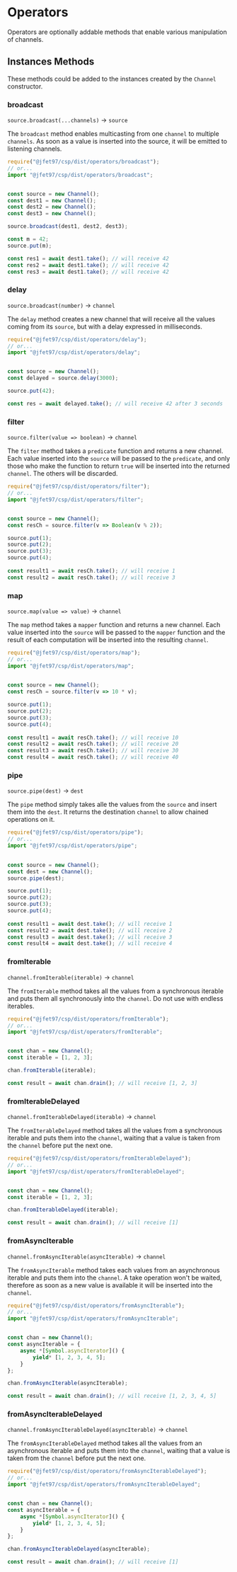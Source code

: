 # Operators

Operators are optionally addable methods that enable various manipulation of channels.

## Instances Methods

These methods could be added to the instances created by the `Channel` constructor.

### broadcast

`source.broadcast(...channels)` -> `source`

The `broadcast` method enables multicasting from one `channel` to multiple `channels`. As soon as a value is inserted into the source, it will be emitted to listening channels.

```js
require("@jfet97/csp/dist/operators/broadcast");
// or...
import "@jfet97/csp/dist/operators/broadcast";


const source = new Channel();
const dest1 = new Channel();
const dest2 = new Channel();
const dest3 = new Channel();

source.broadcast(dest1, dest2, dest3);

const m = 42;
source.put(m);

const res1 = await dest1.take(); // will receive 42
const res2 = await dest1.take(); // will receive 42
const res3 = await dest1.take(); // will receive 42
```

### delay

`source.broadcast(number)` -> `channel`

The `delay` method creates a new channel that will receive all the values coming from its `source`, but with a delay expressed in milliseconds.

```js
require("@jfet97/csp/dist/operators/delay");
// or...
import "@jfet97/csp/dist/operators/delay";


const source = new Channel();
const delayed = source.delay(3000);

source.put(42);

const res = await delayed.take(); // will receive 42 after 3 seconds
```

### filter

`source.filter(value => boolean)` -> `channel`

The `filter` method takes a `predicate` function and returns a new channel. Each value inserted into the `source` will be passed to the `predicate`, and only those who make the function to return `true` will be inserted into the returned `channel`. The others will be discarded.

```js
require("@jfet97/csp/dist/operators/filter");
// or...
import "@jfet97/csp/dist/operators/filter";


const source = new Channel();
const resCh = source.filter(v => Boolean(v % 2));

source.put(1);
source.put(2);
source.put(3);
source.put(4);
            
const result1 = await resCh.take(); // will receive 1
const result2 = await resCh.take(); // will receive 3
```

### map

`source.map(value => value)` -> `channel`

The `map` method takes a `mapper` function and returns a new channel. Each value inserted into the `source` will be passed to the `mapper` function and the result of each computation will be inserted into the resulting `channel`.

```js
require("@jfet97/csp/dist/operators/map");
// or...
import "@jfet97/csp/dist/operators/map";
  

const source = new Channel();
const resCh = source.filter(v => 10 * v);

source.put(1);
source.put(2);
source.put(3);
source.put(4);
            
const result1 = await resCh.take(); // will receive 10
const result2 = await resCh.take(); // will receive 20
const result3 = await resCh.take(); // will receive 30
const result4 = await resCh.take(); // will receive 40
```

### pipe

`source.pipe(dest)` -> `dest`

The `pipe` method simply takes alle the values from the `source` and insert them into the `dest`. It returns the destination `channel` to allow chained operations on it.

```js
require("@jfet97/csp/dist/operators/pipe");
// or...
import "@jfet97/csp/dist/operators/pipe";
  

const source = new Channel();
const dest = new Channel();
source.pipe(dest);

source.put(1);
source.put(2);
source.put(3);
source.put(4);
            
const result1 = await dest.take(); // will receive 1
const result2 = await dest.take(); // will receive 2
const result3 = await dest.take(); // will receive 3
const result4 = await dest.take(); // will receive 4
```

### fromIterable

`channel.fromIterable(iterable)` -> `channel`

The `fromIterable` method takes all the values from a synchronous iterable and puts them all synchronously into the `channel`.
Do not use with endless iterables.

```js
require("@jfet97/csp/dist/operators/fromIterable");
// or...
import "@jfet97/csp/dist/operators/fromIterable";


const chan = new Channel();
const iterable = [1, 2, 3];

chan.fromIterable(iterable);

const result = await chan.drain(); // will receive [1, 2, 3]
```

### fromIterableDelayed

`channel.fromIterableDelayed(iterable)` -> `channel`

The `fromIterableDelayed` method takes all the values from a synchronous iterable and puts them into the `channel`, waiting that a value is taken from the `channel` before put the next one.

```js
require("@jfet97/csp/dist/operators/fromIterableDelayed");
// or...
import "@jfet97/csp/dist/operators/fromIterableDelayed";


const chan = new Channel();
const iterable = [1, 2, 3];

chan.fromIterableDelayed(iterable);

const result = await chan.drain(); // will receive [1]
```

### fromAsyncIterable

`channel.fromAsyncIterable(asyncIterable)` -> `channel`

The `fromAsyncIterable` method takes each values from an asynchronous iterable and puts them into the `channel`.
A take operation won't be waited, therefore as soon as a new value is available it will be inserted into the `channel`.

```js
require("@jfet97/csp/dist/operators/fromAsyncIterable");
// or...
import "@jfet97/csp/dist/operators/fromAsyncIterable";


const chan = new Channel();
const asyncIterable = {
    async *[Symbol.asyncIterator]() {
        yield* [1, 2, 3, 4, 5];
    }
};

chan.fromAsyncIterable(asyncIterable);

const result = await chan.drain(); // will receive [1, 2, 3, 4, 5]
```

### fromAsyncIterableDelayed

`channel.fromAsyncIterableDelayed(asyncIterable)` -> `channel`

The `fromAsyncIterableDelayed` method takes all the values from an asynchronous iterable and puts them into the `channel`, waiting that a value is taken from the `channel` before put the next one.

```js
require("@jfet97/csp/dist/operators/fromAsyncIterableDelayed");
// or...
import "@jfet97/csp/dist/operators/fromAsyncIterableDelayed";


const chan = new Channel();
const asyncIterable = {
    async *[Symbol.asyncIterator]() {
        yield* [1, 2, 3, 4, 5];
    }
};

chan.fromAsyncIterableDelayed(asyncIterable);

const result = await chan.drain(); // will receive [1]
```